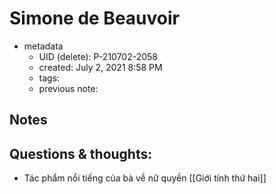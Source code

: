 # Simone de Beauvoir

- metadata
	- UID (delete): P-210702-2058
	- created: July 2, 2021 8:58 PM
	- tags:
	- previous note:

## Notes

## Questions & thoughts:
- Tác phẩm nổi tiếng của bà về nữ quyền [[Giới tính thứ hai]]
